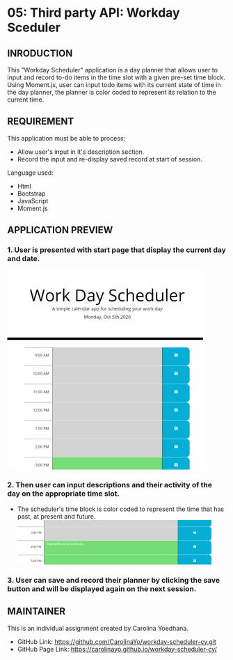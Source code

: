 # 05: Third party API: Workday Sceduler

## INRODUCTION 

This "Workday Scheduler" application is a day planner that allows user to input and record to-do items in the time slot with a given pre-set time block.  Using Moment.js, user can input todo items with its current state of time in the day planner, the planner is color coded to represent its relation to the current time.  

## REQUIREMENT

This application must be able to process:
* Allow user's input in it's description section.
* Record the input and re-display saved record at start of session.

Language used:
* Html
* Bootstrap
* JavaScript
* Moment.js

##  APPLICATION PREVIEW


### 1. User is presented with start page that display the current day and date.

![Start page](asset/dayplanner.PNG)

### 2. Then user can input descriptions and their activity of the day on the appropriate time slot.

* The scheduler's time block is color coded to represent the time that has past, at present and future. ![user entry](asset/userInput.PNG)

### 3. User can save and record their planner by clicking the save button and will be displayed again on the next session.


## MAINTAINER 
This is an individual assignment created by Carolina Yoedhana.
* GitHub Link: https://github.com/CarolinaYo/workday-scheduler-cy.git
* GitHub Page Link: https://carolinayo.github.io/workday-scheduler-cy/
